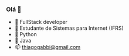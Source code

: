 ### Olá 👋


- 🔭 FullStack developer
- :open_book: Estudante de Sistemas para Internet (IFRS)
- 🌱 Python
- 🌱 Java
- 📫 thiagogabbi@gmail.com



